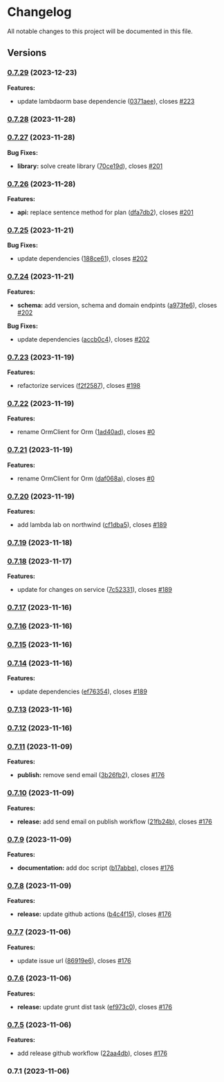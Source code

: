 # Changelog

All notable changes to this project will be documented in this file.

## Versions

### [0.7.29](https://github.com/FlavioLionelRita/lambdaorm-client-node/compare/v0.7.28...v0.7.29) (2023-12-23)

**Features:**

* update lambdaorm base dependencie ([0371aee](https://github.com/FlavioLionelRita/lambdaorm-client-node/commit/0371aeee71d1cd1da8645c3b9969fcbfcc6c9524)), closes [#223](https://github.com/FlavioLionelRita/lambdaorm/issues/223)

### [0.7.28](https://github.com/FlavioLionelRita/lambdaorm-client-node/compare/v0.7.27...v0.7.28) (2023-11-28)

### [0.7.27](https://github.com/FlavioLionelRita/lambdaorm-client-node/compare/v0.7.26...v0.7.27) (2023-11-28)

**Bug Fixes:**

* **library:** solve create library ([70ce19d](https://github.com/FlavioLionelRita/lambdaorm-client-node/commit/70ce19d2d829c8be4e4708e53838144d0c2f2127)), closes [#201](https://github.com/FlavioLionelRita/lambdaorm/issues/201)

### [0.7.26](https://github.com/FlavioLionelRita/lambdaorm-client-node/compare/v0.7.25...v0.7.26) (2023-11-28)

**Features:**

* **api:** replace sentence method for plan ([dfa7db2](https://github.com/FlavioLionelRita/lambdaorm-client-node/commit/dfa7db29d21e9aab7e628819a4134fa0d5ac1cb7)), closes [#201](https://github.com/FlavioLionelRita/lambdaorm/issues/201)

### [0.7.25](https://github.com/FlavioLionelRita/lambdaorm-client-node/compare/v0.7.24...v0.7.25) (2023-11-21)

**Bug Fixes:**

* update dependencies ([188ce61](https://github.com/FlavioLionelRita/lambdaorm-client-node/commit/188ce610080c6205bbab5139f537715370eb926d)), closes [#202](https://github.com/FlavioLionelRita/lambdaorm/issues/202)

### [0.7.24](https://github.com/FlavioLionelRita/lambdaorm-client-node/compare/v0.7.23...v0.7.24) (2023-11-21)

**Features:**

* **schema:** add version, schema and domain endpints ([a973fe6](https://github.com/FlavioLionelRita/lambdaorm-client-node/commit/a973fe6150f9655cdd1a6f9691072018e1616067)), closes [#202](https://github.com/FlavioLionelRita/lambdaorm/issues/202)

**Bug Fixes:**

* update dependencies ([accb0c4](https://github.com/FlavioLionelRita/lambdaorm-client-node/commit/accb0c4bb5c15f976b227d7a13e22c60b2857b48)), closes [#202](https://github.com/FlavioLionelRita/lambdaorm/issues/202)

### [0.7.23](https://github.com/FlavioLionelRita/lambdaorm-client-node/compare/v0.7.22...v0.7.23) (2023-11-19)

**Features:**

* refactorize services ([f2f2587](https://github.com/FlavioLionelRita/lambdaorm-client-node/commit/f2f2587fdc1652083c76cc0797e6c46d12a01ac1)), closes [#198](https://github.com/FlavioLionelRita/lambdaorm/issues/198)

### [0.7.22](https://github.com/FlavioLionelRita/lambdaorm-client-node/compare/v0.7.21...v0.7.22) (2023-11-19)

**Features:**

* rename OrmClient for Orm ([1ad40ad](https://github.com/FlavioLionelRita/lambdaorm-client-node/commit/1ad40ad6d316d56e72dfe699559201c5ba056197)), closes [#0](https://github.com/FlavioLionelRita/lambdaorm/issues/0)

### [0.7.21](https://github.com/FlavioLionelRita/lambdaorm-client-node/compare/v0.7.20...v0.7.21) (2023-11-19)

**Features:**

* rename OrmClient for Orm ([daf068a](https://github.com/FlavioLionelRita/lambdaorm-client-node/commit/daf068a2968cf0da7199732adaa05ff18f59d29c)), closes [#0](https://github.com/FlavioLionelRita/lambdaorm/issues/0)

### [0.7.20](https://github.com/FlavioLionelRita/lambdaorm-client-node/compare/v0.7.19...v0.7.20) (2023-11-19)

**Features:**

* add lambda lab on northwind ([cf1dba5](https://github.com/FlavioLionelRita/lambdaorm-client-node/commit/cf1dba516554fcebd4580f656d3b0c9452830aa3)), closes [#189](https://github.com/FlavioLionelRita/lambdaorm/issues/189)

### [0.7.19](https://github.com/FlavioLionelRita/lambdaorm-client-node/compare/v0.7.18...v0.7.19) (2023-11-18)

### [0.7.18](https://github.com/FlavioLionelRita/lambdaorm-client-node/compare/v0.7.17...v0.7.18) (2023-11-17)

**Features:**

* update for changes on service ([7c52331](https://github.com/FlavioLionelRita/lambdaorm-client-node/commit/7c523318e797aacdff9f1a79a1245efb909a637f)), closes [#189](https://github.com/FlavioLionelRita/lambdaorm/issues/189)

### [0.7.17](https://github.com/FlavioLionelRita/lambdaorm-client-node/compare/v0.7.16...v0.7.17) (2023-11-16)

### [0.7.16](https://github.com/FlavioLionelRita/lambdaorm-client-node/compare/v0.7.15...v0.7.16) (2023-11-16)

### [0.7.15](https://github.com/FlavioLionelRita/lambdaorm-client-node/compare/v0.7.14...v0.7.15) (2023-11-16)

### [0.7.14](https://github.com/FlavioLionelRita/lambdaorm-client-node/compare/v0.7.13...v0.7.14) (2023-11-16)

**Features:**

* update dependencies ([ef76354](https://github.com/FlavioLionelRita/lambdaorm-client-node/commit/ef76354acd0f52b1bd62753f3c8e0fac2476122f)), closes [#189](https://github.com/FlavioLionelRita/lambdaorm/issues/189)

### [0.7.13](https://github.com/FlavioLionelRita/lambdaorm-client-node/compare/v0.7.12...v0.7.13) (2023-11-16)

### [0.7.12](https://github.com/FlavioLionelRita/lambdaorm-client-node/compare/v0.7.11...v0.7.12) (2023-11-16)

### [0.7.11](https://github.com/FlavioLionelRita/lambdaorm-client-node/compare/v0.7.10...v0.7.11) (2023-11-09)

**Features:**

* **publish:** remove send email ([3b26fb2](https://github.com/FlavioLionelRita/lambdaorm-client-node/commit/3b26fb2a3999f623c48f9857546f37d2ca469ff2)), closes [#176](https://github.com/FlavioLionelRita/lambdaorm/issues/176)

### [0.7.10](https://github.com/FlavioLionelRita/lambdaorm-client-node/compare/v0.7.9...v0.7.10) (2023-11-09)

**Features:**

* **release:** add send email on publish workflow ([21fb24b](https://github.com/FlavioLionelRita/lambdaorm-client-node/commit/21fb24b1796eb461e4b7c9ddcac21071855c31d9)), closes [#176](https://github.com/FlavioLionelRita/lambdaorm/issues/176)

### [0.7.9](https://github.com/FlavioLionelRita/lambdaorm-client-node/compare/v0.7.8...v0.7.9) (2023-11-09)

**Features:**

* **documentation:** add doc script ([b17abbe](https://github.com/FlavioLionelRita/lambdaorm-client-node/commit/b17abbeac9c632b3d8664aa058c2fc73e7e4bc16)), closes [#176](https://github.com/FlavioLionelRita/lambdaorm/issues/176)

### [0.7.8](https://github.com/FlavioLionelRita/lambdaorm-client-node/compare/v0.7.7...v0.7.8) (2023-11-09)

**Features:**

* **release:** update github actions ([b4c4f15](https://github.com/FlavioLionelRita/lambdaorm-client-node/commit/b4c4f15dcdf39eb283931452ab53795475f4002f)), closes [#176](https://github.com/FlavioLionelRita/lambdaorm/issues/176)

### [0.7.7](https://github.com/FlavioLionelRita/lambdaorm-client-node/compare/v0.7.6...v0.7.7) (2023-11-06)

**Features:**

* update issue url ([86919e6](https://github.com/FlavioLionelRita/lambdaorm-client-node/commit/86919e66524ee6bea0f6e2cc9d717b7fb9c1abc2)), closes [#176](https://github.com/FlavioLionelRita/lambdaorm/issues/176)

### [0.7.6](https://github.com/FlavioLionelRita/lambdaorm-client-node/compare/v0.7.5...v0.7.6) (2023-11-06)

**Features:**

* **release:** update grunt dist task ([ef973c0](https://github.com/FlavioLionelRita/lambdaorm-client-node/commit/ef973c0967458bfbdbc2e2cfbde2bacc571ae82d)), closes [#176](https://github.com/FlavioLionelRita/lambdaorm/issues/176)

### [0.7.5](https://github.com/FlavioLionelRita/lambdaorm-client-node/compare/v0.7.4...v0.7.5) (2023-11-06)

**Features:**

* add release github workflow ([22aa4db](https://github.com/FlavioLionelRita/lambdaorm/commit/22aa4dba0c22578f80bb95a4f04ae5a4f3e8da0d)), closes [#176](https://github.com/FlavioLionelRita/lambdaorm/issues/176)

### 0.7.1 (2023-11-06)

